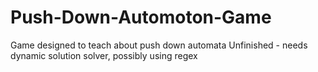 # Push-Down-Automoton-Game
Game designed to teach about push down automata
Unfinished - needs dynamic solution solver, possibly using regex

